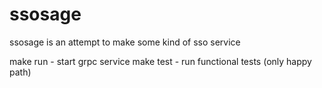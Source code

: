 # ssosage
ssosage is an attempt to make some kind of sso service

make run - start grpc service
make test - run functional tests (only happy path)
